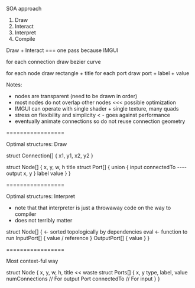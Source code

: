 SOA approach

1) Draw
2) Interact
3) Interpret
4) Compile

Draw + Interact === one pass because IMGUI

for each connection
   draw bezier curve

for each node
   draw rectangle + title
   for each port
      draw port + label + value

Notes:
  - nodes are transparent (need to be drawn in order)
  - most nodes do not overlap other nodes <<< possible optimization
  - IMGUI can operate with single shader + single texture, many quads
  - stress on flexibility and simplicity < - goes against performance
  - eventually animate connections so do not reuse connection geometry

=================

Optimal structures: Draw

struct Connection[] {
    x1, y1, x2, y2 
}

struct Node[] {
    x, y, w, h
    title
    struct Port[] {
        union {
            input
            connectedTo
            ----
            output
            x, y
        }
        label
        value
    }
}

=================

Optimal structures: Interpret
   - note that that interpreter is just a throwaway code on the way to compiler
   - does not terribly matter

struct Node[] {                    <- sorted topologically by dependencies
    eval <- function to run
    InputPort[] {
        value / reference
    }
    OutputPort[] {
        value
    }
}

=================

Most context-ful way

struct Node {
    x, y, w, h, title << waste
    struct Ports[] {
        x, y
        type, label, value 
        numConnections // For output
        Port connectedTo // For input
    }
}